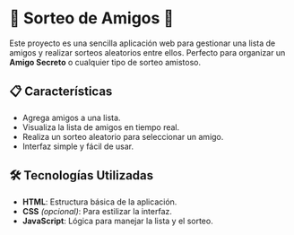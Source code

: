 # 🎉 Sorteo de Amigos 🎲

Este proyecto es una sencilla aplicación web para gestionar una lista de amigos y realizar sorteos aleatorios entre ellos. Perfecto para organizar un **Amigo Secreto** o cualquier tipo de sorteo amistoso.

## 📋 Características

- Agrega amigos a una lista.
- Visualiza la lista de amigos en tiempo real.
- Realiza un sorteo aleatorio para seleccionar un amigo.
- Interfaz simple y fácil de usar.


## 🛠️ Tecnologías Utilizadas

- **HTML**: Estructura básica de la aplicación.
- **CSS** *(opcional)*: Para estilizar la interfaz.
- **JavaScript**: Lógica para manejar la lista y el sorteo.
